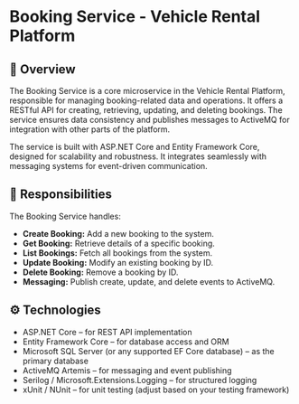# Booking Service - Vehicle Rental Platform

## 🧠 Overview
The Booking Service is a core microservice in the Vehicle Rental Platform, responsible for managing booking-related data and operations. It offers a RESTful API for creating, retrieving, updating, and deleting bookings. The service ensures data consistency and publishes messages to ActiveMQ for integration with other parts of the platform.

The service is built with ASP.NET Core and Entity Framework Core, designed for scalability and robustness. It integrates seamlessly with messaging systems for event-driven communication.

## 🧩 Responsibilities
The Booking Service handles:

- **Create Booking:** Add a new booking to the system.  
- **Get Booking:** Retrieve details of a specific booking.  
- **List Bookings:** Fetch all bookings from the system.  
- **Update Booking:** Modify an existing booking by ID.  
- **Delete Booking:** Remove a booking by ID.  
- **Messaging:** Publish create, update, and delete events to ActiveMQ.

## ⚙️ Technologies
- ASP.NET Core – for REST API implementation  
- Entity Framework Core – for database access and ORM  
- Microsoft SQL Server (or any supported EF Core database) – as the primary database  
- ActiveMQ Artemis – for messaging and event publishing  
- Serilog / Microsoft.Extensions.Logging – for structured logging  
- xUnit / NUnit – for unit testing (adjust based on your testing framework)  
